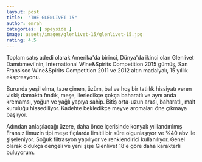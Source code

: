 ```yaml
---
layout: post
title:  "THE GLENLIVET 15"
author: emrah
categories: [ speyside ]
image: assets/images/glenlivet-15/glenlivet-15.jpg
rating: 4.5
---
```


Toplam satış adedi olarak Amerika'da birinci, Dünya'da ikinci olan Glenlivet Damıtımevi'nin, International Wine&Spirits Competition 2015 gümüş, San Fransisco Wine&Spirits Competition 2011 ve 2012 altın madalyalı, 15 yıllık ekspresyonu.

Burunda yeşil elma, taze çimen, üzüm, bal ve hoş bir tatlılık hissiyatı veren viski; damakta fındık, meşe, ilerledikçe çokça baharatlı ve aynı anda kremamsı, yoğun ve yağlı yapıya sahip. 
Bitiş orta-uzun arası, baharatlı, malt kuruluğu hissediliyor. Kadehte bekledikçe meyve aromaları öne çıkmaya başlıyor. 

Adından anlaşılacağı üzere, daha önce içerisinde konyak yılllandırılmış Fransız limuzin tipi meşe fıçılarda limitli bir süre olgunlaşıyor ve %40 abv ile şişeleniyor. Soğuk filtrasyon yapılıyor ve renklendirici kullanılıyor. 
Genel olarak oldukça dengeli ve yeni şişe Glenlivet 18'e göre daha karakterli buluyorum.
